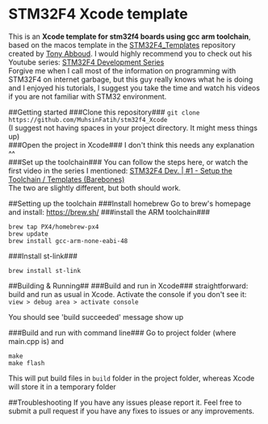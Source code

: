 # STM32F4 Xcode template
This is an **Xcode template for stm32f4 boards using gcc arm toolchain**, based on the macos template in the [STM32F4_Templates](https://github.com/TDAbboud/STM32F4_Templates) repository created by [Tony Abboud](https://github.com/TDAbboud). I would highly recommend you to check out his Youtube series: [STM32F4 Development Series](https://www.youtube.com/playlist?list=PL0wGKPc4_PKMqP_EkIwpvExM2rvi_-R3z)  
Forgive me when I call most of the information on programming with STM32F4 on internet garbage, but this guy really knows what he is doing and I enjoyed his tutorials, I suggest you take the time and watch his videos if you are not familiar with STM32 environment. 

##Getting started
###Clone this repository###
`git clone https://github.com/MuhsinFatih/stm32f4_Xcode`  
(I suggest not having spaces in your project directory. It might mess things up)  
###Open the project in Xcode###
I don't think this needs any explanation ^^  
###Set up the toolchain###
You can follow the steps here, or watch the first video in the series I mentioned: [STM32F4 Dev. | #1 - Setup the Toolchain / Templates (Barebones)](https://youtu.be/Frh-oPw7NjI?list=PL0wGKPc4_PKMqP_EkIwpvExM2rvi_-R3z)  
The two are slightly different, but both should work. 


##Setting up the toolchain
###Install homebrew
Go to brew's homepage and install: <https://brew.sh/>
###install the ARM toolchain###

	brew tap PX4/homebrew-px4  
	brew update  
	brew install gcc-arm-none-eabi-48  

###Install st-link###

	brew install st-link

##Building & Running##
###Build and run in Xcode###
straightforward: build and run as usual in Xcode. Activate the console if you don't see it: `view > debug area > activate console`  

You should see 'build succeeded' message show up

###Build and run with command line###
Go to project folder (where main.cpp is) and  

	make  
	make flash  


This will put build files in `build` folder in the project folder, whereas Xcode will store it in a temporary folder

##Troubleshooting
If you have any issues please report it. Feel free to submit a pull request if you have any fixes to issues or any improvements.
